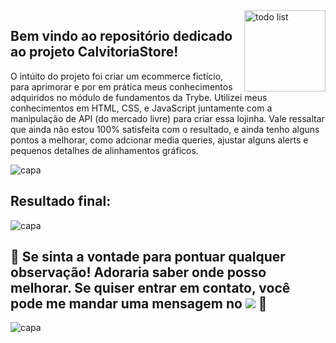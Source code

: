 <div style="display: inline_block">    
  <img align="right" alt="todo list"  width="130px" src="https://media4.giphy.com/media/Qyz3XUSQFMnTa5AqAb/giphy.gif?cid=ecf05e47395be36ef6ec96ed55416bf532bf3789c3e5cf6b&rid=giphy.gif&ct=s" />   
</div>

## Bem vindo ao repositório dedicado ao projeto CalvitoriaStore! 
O intúito do projeto foi criar um ecommerce fictício, para aprimorar e por em prática meus conhecimentos adquiridos no módulo de fundamentos da Trybe. Utilizei meus conhecimentos em HTML, CSS, e JavaScript juntamente com a manipulação de API (do mercado livre) para criar essa lojinha. Vale ressaltar que ainda não estou 100% satisfeita com o resultado, e ainda tenho alguns pontos a melhorar, como adcionar media queries, ajustar alguns alerts e pequenos detalhes de alinhamentos gráficos.

<div>
   <img align="center" alt="capa" src="https://user-images.githubusercontent.com/95686401/159945423-31deac3c-b0ce-4503-9b62-a2995284c583.png" />
</div>

## Resultado final: 
<div>
   <img align="center" alt="capa" src="https://user-images.githubusercontent.com/95686401/166163579-815a7f60-0b1d-4c9d-91f2-07efdef19d6b.gif" />
</div>

## 🚀 Se sinta a vontade para pontuar qualquer observação! Adoraria saber onde posso melhorar. Se quiser entrar em contato, você pode me mandar uma mensagem no <a href="https://www.linkedin.com/in/vitoria-meinerz/" target="_blank"><img src="https://img.shields.io/badge/-LinkedIn-0ba2be?style=for-the-badge&logo=linkedin&logoColor=white" target="_blank"></a> 🚀

<div>
   <img align="center" alt="capa" src="https://user-images.githubusercontent.com/95686401/166162853-131a2e28-6769-42a7-9d64-4020a06758b8.png" />
</div>
